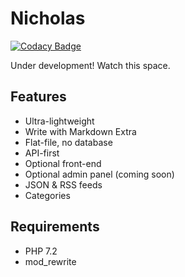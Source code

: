 # Nicholas

[![Codacy Badge](https://api.codacy.com/project/badge/Grade/2a961c32f3a642c7935c82b5995d03ec)](https://www.codacy.com/app/xadz/nicholas?utm_source=github.com&amp;utm_medium=referral&amp;utm_content=xadz/nicholas&amp;utm_campaign=Badge_Grade)

Under development! Watch this space.

## Features
- Ultra-lightweight
- Write with Markdown Extra
- Flat-file, no database
- API-first
- Optional front-end
- Optional admin panel (coming soon) 
- JSON & RSS feeds
- Categories

## Requirements
- PHP 7.2
- mod_rewrite